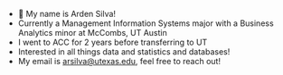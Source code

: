 - 👋 My name is Arden Silva!
- Currently a Management Information Systems major with a Business Analytics minor at McCombs, UT Austin
- I went to ACC for 2 years before transferring to UT
- Interested in all things data and statistics and databases!
- My email is arsilva@utexas.edu, feel free to reach out!
